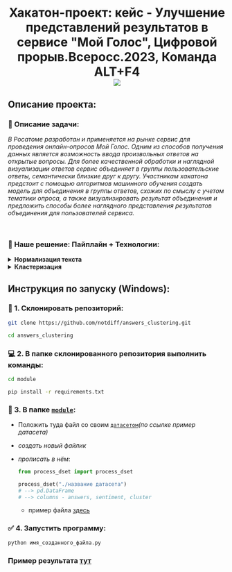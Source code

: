 <h1 align="center">Хакатон-проект: кейс - Улучшение представлений результатов в сервисе "Мой Голос", Цифровой прорыв.Всеросс.2023, Команда ALT+F4 <div align="center"><a href="https://hacks-ai.ru/hackathons.html?eventId=969091&caseEl=1001711&tab=1"><img src="https://img.shields.io/badge/hackathon--project-d513eb"></a></div></h1>

## Описание проекта:

###  🧮 Описание задачи:
<p>
  <i>В Росатоме разработан и применяется на рынке сервис для проведения онлайн-опросов Мой Голос. Одним из способов получения данных является возможность ввода произвольных ответов на открытые вопросы. Для более качественной обработки и наглядной визуализации ответов сервис объединяет в группы пользовательские ответы, семантически близкие друг к другу. Участникам хакатона предстоит с помощью алгоритмов машинного обучения создать модель для объединения в группы ответов, схожих по смыслу с учетом тематики опроса, а также визуализировать результат объединения и предложить способы более наглядного представления результатов объединения для пользователей сервиса.</i>
</p>

<br />

###  🧾 Наше решение: Пайплайн + Технологии:
<details> 
<summary><b>Нормализация текста</b></summary>
   
##### <a href="https://github.com/notdiff/answers_clustering/tree/2b9bb0458a3de547182b5422cbae901f60dac3bc/notebooks">участок кода, где нормализуется текст</a>

| Задача  | Технология для её решения |
| ------------- | ------------- |
| <i>исправление опечаток, дополнение слов</i>  | <i>модель FamSpell</i>  |
| <i>исправление опечаток связанных с неправильной раскладкой</i> | <i><a href="https://github.com/notdiff/answers_clustering/blob/d05c23f26a2d190f32b457b6406df1d16f2412b7/module/process_dset.py#L98C1-L99C1">кастомная технология</a></i> |
| <i>фильтрация нецензурной лексики</i> | <i>исключение нецензурных слов, находящихся в <a href="https://github.com/notdiff/answers_clustering/blob/d05c23f26a2d190f32b457b6406df1d16f2412b7/module/restricted.txt">словаре</a></i> |

</details>
<details>
   <summary><b>Кластеризация</b></summary>
   <br />
   <ul>
      <li><i>извлекаем скрытое состояние, используя модель FastText`а</i></li>
      <li><i>Уменьшаем размерность эмбедингов до 2 с помощью UMap</i></li>
      <li><i>Проводим Агломеративную Кластеризацию</i></li>
   </ul>

</details>

## Инструкция по запуску (Windows):

### 💼 1.  <b>Склонировать репозиторий:</b>
   
   ```bash
   git clone https://github.com/notdiff/answers_clustering.git
   ```
   ```bash
   cd answers_clustering
   ```
### 💻 2.  <b>В папке склонированного репозитория выполнить команды:</b>

   ```bash
   cd module
   ```
   ```bash
   pip install -r requirements.txt
   ```
### 📂 3. <b>В папке <a href=https://github.com/notdiff/answers_clustering/tree/c84931d4abef592ed57d91f0fcd35509e4ea5565/module>`module`</a>:</b>
  - Положить туда файл со своим <a href="https://github.com/notdiff/answers_clustering/blob/c84931d4abef592ed57d91f0fcd35509e4ea5565/module/cropped.csv">`датасетом`</a><i>(по ссылке пример датасета)</i>
  - _создать новый файлик_
  - _прописать в нём_:
    
    ```python
    from process_dset import process_dset
    
    process_dset("./название датасета")
    # --> pd.DataFrame
    # --> columns - answers, sentiment, cluster
    ```
    - пример файла <a href="https://github.com/notdiff/answers_clustering/blob/3c4deda7beb36d72bf0cce8414a9816866023f63/module/test.py#L3">здесь</a>
 ### ✅ 4. <b>Запустить программу:</b>
 
  ```bash
  python имя_созданного_файла.py
  ```
### Пример результата <a href="https://github.com/notdiff/answers_clustering/blob/3c4deda7beb36d72bf0cce8414a9816866023f63/module/result.csv">тут</a>
    


